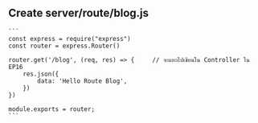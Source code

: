 ## Create server/route/blog.js
	```
	const express = require("express")
	const router = express.Router()

	router.get('/blog', (req, res) => {     // จะแยกไปเขียนใน Controller ใน EP16
		res.json({
			data: 'Hello Route Blog',
		})
	})

	module.exports = router;
	```